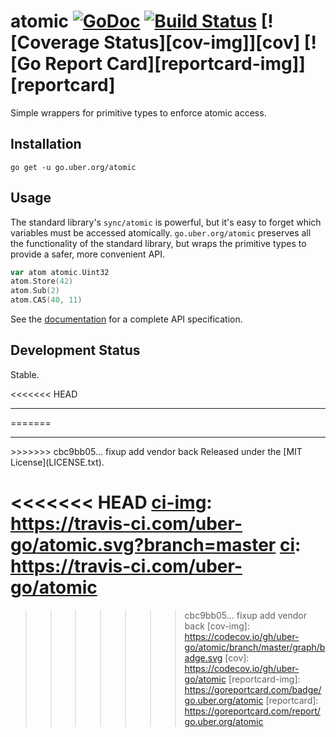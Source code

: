 # atomic [![GoDoc][doc-img]][doc] [![Build Status][ci-img]][ci] [![Coverage Status][cov-img]][cov] [![Go Report Card][reportcard-img]][reportcard]

Simple wrappers for primitive types to enforce atomic access.

## Installation
`go get -u go.uber.org/atomic`

## Usage
The standard library's `sync/atomic` is powerful, but it's easy to forget which
variables must be accessed atomically. `go.uber.org/atomic` preserves all the
functionality of the standard library, but wraps the primitive types to
provide a safer, more convenient API.

```go
var atom atomic.Uint32
atom.Store(42)
atom.Sub(2)
atom.CAS(40, 11)
```

See the [documentation][doc] for a complete API specification.

## Development Status
Stable.

<<<<<<< HEAD
___
=======
<hr>
>>>>>>> cbc9bb05... fixup add vendor back
Released under the [MIT License](LICENSE.txt).

[doc-img]: https://godoc.org/github.com/uber-go/atomic?status.svg
[doc]: https://godoc.org/go.uber.org/atomic
<<<<<<< HEAD
[ci-img]: https://travis-ci.com/uber-go/atomic.svg?branch=master
[ci]: https://travis-ci.com/uber-go/atomic
=======
[ci-img]: https://travis-ci.org/uber-go/atomic.svg?branch=master
[ci]: https://travis-ci.org/uber-go/atomic
>>>>>>> cbc9bb05... fixup add vendor back
[cov-img]: https://codecov.io/gh/uber-go/atomic/branch/master/graph/badge.svg
[cov]: https://codecov.io/gh/uber-go/atomic
[reportcard-img]: https://goreportcard.com/badge/go.uber.org/atomic
[reportcard]: https://goreportcard.com/report/go.uber.org/atomic
